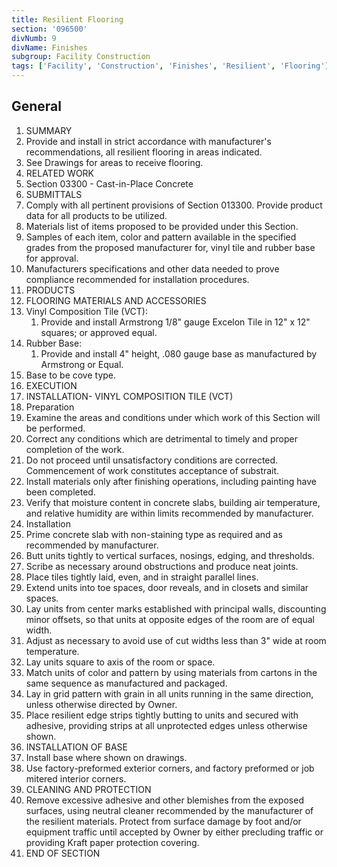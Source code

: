 ```yaml
---
title: Resilient Flooring
section: '096500'
divNumb: 9
divName: Finishes
subgroup: Facility Construction
tags: ['Facility', 'Construction', 'Finishes', 'Resilient', 'Flooring']
---
```



## General

   1. SUMMARY
   1. Provide and install in strict accordance with manufacturer's recommendations, all resilient flooring in areas indicated.
   1. See Drawings for areas to receive flooring.
   1. RELATED WORK
   1. Section 03300 - Cast-in-Place Concrete
   1. SUBMITTALS
   1. Comply with all pertinent provisions of Section 013300. Provide product data for all products to be utilized.
   1. Materials list of items proposed to be provided under this Section.
   1. Samples of each item, color and pattern available in the specified grades from the proposed manufacturer for, vinyl tile and rubber base for approval.
   1. Manufacturers specifications and other data needed to prove compliance recommended for installation procedures.
   1. PRODUCTS
   1. FLOORING MATERIALS AND ACCESSORIES
   1. Vinyl Composition Tile (VCT):
      1. Provide and install Armstrong 1/8" gauge Excelon Tile in 12" x 12" squares; or approved equal.
   1. Rubber Base:
      1. Provide and install 4" height, .080 gauge base as manufactured by Armstrong or Equal.
   1. Base to be cove type.
   1. EXECUTION
   1. INSTALLATION- VINYL COMPOSITION TILE (VCT)
   1. Preparation
   1. Examine the areas and conditions under which work of this Section will be performed.
   1. Correct any conditions which are detrimental to timely and proper completion of the work.
   1. Do not proceed until unsatisfactory conditions are corrected. Commencement of work constitutes acceptance of substrait.
   1. Install materials only after finishing operations, including painting have been completed.
   1. Verify that moisture content in concrete slabs, building air temperature, and relative humidity are within limits recommended by manufacturer.
   1. Installation
   1. Prime concrete slab with non-staining type as required and as recommended by manufacturer.
   1. Butt units tightly to vertical surfaces, nosings, edging, and thresholds.
   1. Scribe as necessary around obstructions and produce neat joints.
   1. Place tiles tightly laid, even, and in straight parallel lines.
   1. Extend units into toe spaces, door reveals, and in closets and similar spaces.
   1. Lay units from center marks established with principal walls, discounting minor offsets, so that units at opposite edges of the room are of equal width.
   1. Adjust as necessary to avoid use of cut widths less than 3" wide at room temperature.
   1. Lay units square to axis of the room or space.
   1. Match units of color and pattern by using materials from cartons in the same sequence as manufactured and packaged.
   1. Lay in grid pattern with grain in all units running in the same direction, unless otherwise directed by Owner.
   1. Place resilient edge strips tightly butting to units and secured with adhesive, providing strips at all unprotected edges unless otherwise shown.
   1. INSTALLATION OF BASE
   1. Install base where shown on drawings.
   1. Use factory-preformed exterior corners, and factory preformed or job mitered interior corners.
   1. CLEANING AND PROTECTION
   1. Remove excessive adhesive and other blemishes from the exposed surfaces, using neutral cleaner recommended by the manufacturer of the resilient materials. Protect from surface damage by foot and/or equipment traffic until accepted by Owner by either precluding traffic or providing Kraft paper protection covering.
1. END OF SECTION

